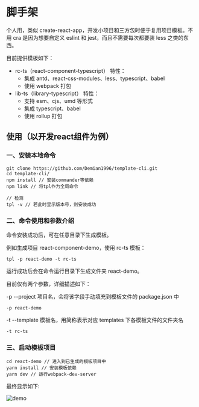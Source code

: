 # 脚手架

个人用，类似 create-react-app，开发小项目和三方包时便于复用项目模板。不用 cra 是因为想要自定义 eslint 和 jest，而且不需要每次都要装 less 之类的东西。

目前提供模板如下：

- rc-ts（react-component-typescript）
  特性：
  - 集成 antd、react-css-modules、less、typescript、babel
  - 使用 webpack 打包
- lib-ts（library-typescript）
  特性：
  - 支持 esm、cjs、umd 等形式
  - 集成 typescript、babel
  - 使用 rollup 打包

## 使用（以开发react组件为例）

### 一、安装本地命令

```shell
git clone https://github.com/Demian1996/template-cli.git
cd template-cli/
npm install // 安装commander等依赖
npm link // 将tpl作为全局命令

// 检测
tpl -v // 若此时显示版本号，则安装成功
```

### 二、命令使用和参数介绍

命令安装成功后，可在任意目录下生成模板。

例如生成项目 react-component-demo，使用 rc-ts 模板：

```shell
tpl -p react-demo -t rc-ts
```

运行成功后会在命令运行目录下生成文件夹 react-demo。

目前仅有两个参数，详细描述如下：

-p --project 项目名，会将该字段手动填充到模板文件的 package.json 中

```shell
-p react-demo
```

-t --template 模板名，用简称表示对应 templates 下各模板文件的文件夹名

```shell
-t rc-ts
```

### 三、启动模板项目

```shell
cd react-demo // 进入到已生成的模板项目中
yarn install // 安装模板依赖
yarn dev // 运行webpack-dev-server
```

最终显示如下:

![demo](https://store-g1.seewo.com/easiclass-public/646bd4cddc8344c5901ab10b29151f32)
